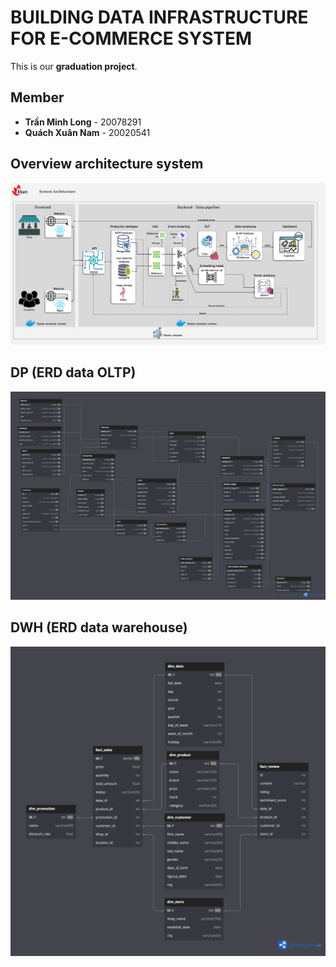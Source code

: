 # BUILDING DATA INFRASTRUCTURE FOR E-COMMERCE SYSTEM
This is our **graduation project**.

## Member
- **Trần Minh Long** - $20078291$
- **Quách Xuân Nam** - $20020541$

## Overview architecture system
![overview_pipeline](assets/Overview-pipeline.png)

## DP (ERD data OLTP)
![schema_oltp](assets/schema-oltp.png)

## DWH (ERD data warehouse)
![star_schema_dwh](assets/dwh-ecommerce.png)